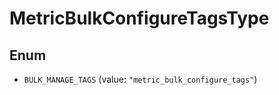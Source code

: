 # MetricBulkConfigureTagsType

## Enum

- `BULK_MANAGE_TAGS` (value: `"metric_bulk_configure_tags"`)
